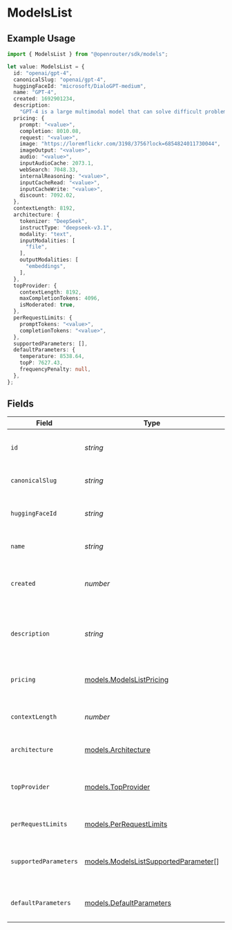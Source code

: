 # ModelsList

## Example Usage

```typescript
import { ModelsList } from "@openrouter/sdk/models";

let value: ModelsList = {
  id: "openai/gpt-4",
  canonicalSlug: "openai/gpt-4",
  huggingFaceId: "microsoft/DialoGPT-medium",
  name: "GPT-4",
  created: 1692901234,
  description:
    "GPT-4 is a large multimodal model that can solve difficult problems with greater accuracy.",
  pricing: {
    prompt: "<value>",
    completion: 8010.08,
    request: "<value>",
    image: "https://loremflickr.com/3198/3756?lock=6854824011730044",
    imageOutput: "<value>",
    audio: "<value>",
    inputAudioCache: 2073.1,
    webSearch: 7048.33,
    internalReasoning: "<value>",
    inputCacheRead: "<value>",
    inputCacheWrite: "<value>",
    discount: 7092.02,
  },
  contextLength: 8192,
  architecture: {
    tokenizer: "DeepSeek",
    instructType: "deepseek-v3.1",
    modality: "text",
    inputModalities: [
      "file",
    ],
    outputModalities: [
      "embeddings",
    ],
  },
  topProvider: {
    contextLength: 8192,
    maxCompletionTokens: 4096,
    isModerated: true,
  },
  perRequestLimits: {
    promptTokens: "<value>",
    completionTokens: "<value>",
  },
  supportedParameters: [],
  defaultParameters: {
    temperature: 8538.64,
    topP: 7627.43,
    frequencyPenalty: null,
  },
};
```

## Fields

| Field                                                                                      | Type                                                                                       | Required                                                                                   | Description                                                                                | Example                                                                                    |
| ------------------------------------------------------------------------------------------ | ------------------------------------------------------------------------------------------ | ------------------------------------------------------------------------------------------ | ------------------------------------------------------------------------------------------ | ------------------------------------------------------------------------------------------ |
| `id`                                                                                       | *string*                                                                                   | :heavy_check_mark:                                                                         | Unique identifier for the model                                                            | openai/gpt-4                                                                               |
| `canonicalSlug`                                                                            | *string*                                                                                   | :heavy_check_mark:                                                                         | Canonical slug for the model                                                               | openai/gpt-4                                                                               |
| `huggingFaceId`                                                                            | *string*                                                                                   | :heavy_minus_sign:                                                                         | Hugging Face model identifier, if applicable                                               | microsoft/DialoGPT-medium                                                                  |
| `name`                                                                                     | *string*                                                                                   | :heavy_check_mark:                                                                         | Display name of the model                                                                  | GPT-4                                                                                      |
| `created`                                                                                  | *number*                                                                                   | :heavy_check_mark:                                                                         | Unix timestamp of when the model was created                                               | 1692901234                                                                                 |
| `description`                                                                              | *string*                                                                                   | :heavy_minus_sign:                                                                         | Description of the model                                                                   | GPT-4 is a large multimodal model that can solve difficult problems with greater accuracy. |
| `pricing`                                                                                  | [models.ModelsListPricing](../models/modelslistpricing.md)                                 | :heavy_check_mark:                                                                         | Pricing information for the model                                                          |                                                                                            |
| `contextLength`                                                                            | *number*                                                                                   | :heavy_check_mark:                                                                         | Maximum context length in tokens                                                           | 8192                                                                                       |
| `architecture`                                                                             | [models.Architecture](../models/architecture.md)                                           | :heavy_check_mark:                                                                         | Model architecture information                                                             |                                                                                            |
| `topProvider`                                                                              | [models.TopProvider](../models/topprovider.md)                                             | :heavy_check_mark:                                                                         | Information about the top provider for this model                                          |                                                                                            |
| `perRequestLimits`                                                                         | [models.PerRequestLimits](../models/perrequestlimits.md)                                   | :heavy_check_mark:                                                                         | Per-request token limits                                                                   |                                                                                            |
| `supportedParameters`                                                                      | [models.ModelsListSupportedParameter](../models/modelslistsupportedparameter.md)[]         | :heavy_check_mark:                                                                         | List of supported parameters for this model                                                |                                                                                            |
| `defaultParameters`                                                                        | [models.DefaultParameters](../models/defaultparameters.md)                                 | :heavy_check_mark:                                                                         | Default parameters for this model                                                          |                                                                                            |